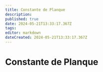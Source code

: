```yaml
---
title: Constante de Planque
description: 
published: true
date: 2024-05-21T13:33:17.367Z
tags: 
editor: markdown
dateCreated: 2024-05-21T13:33:17.367Z
---
```


# Constante de Planque
